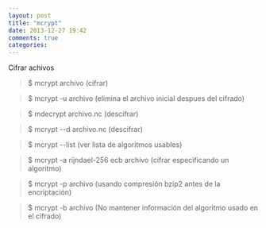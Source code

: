 ```yaml
---
layout: post
title: "mcrypt"
date: 2013-12-27 19:42
comments: true
categories: 
---
```

Cifrar achivos

>$ mcrypt archivo   (cifrar)

>$ mcrypt -u archivo  (elimina el archivo inicial despues del cifrado)

>$ mdecrypt archivo.nc  (descifrar)

>$ mcrypt --d archivo.nc   (descifrar)

>$ mcrypt --list   (ver lista de algoritmos usables)

>$ mcrypt -a rijndael-256 ecb archivo  (cifrar especificando un algoritmo)

>$ mcrypt -p archivo    (usando compresión bzip2 antes de la encriptación)

>$ mcrypt -b archivo   (No mantener información del algoritmo usado en el cifrado)


